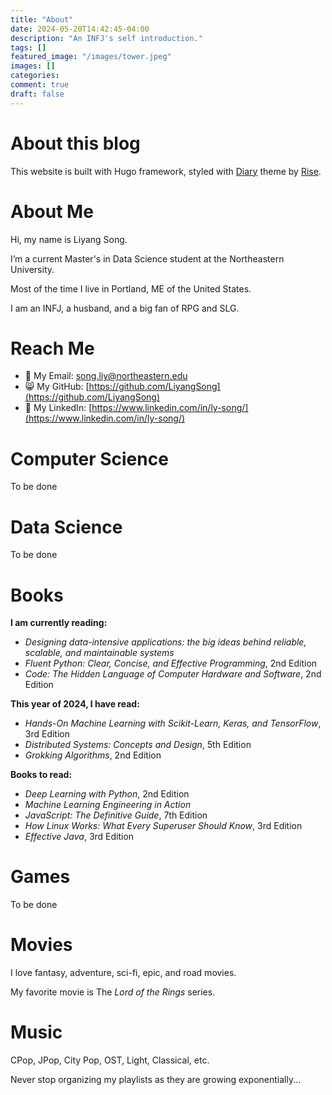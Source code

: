 ```yaml
---
title: "About"
date: 2024-05-20T14:42:45-04:00
description: "An INFJ's self introduction."
tags: []
featured_image: "/images/tower.jpeg"
images: []
categories:
comment: true
draft: false
---
```


# About this blog

This website is built with Hugo framework, styled with [Diary](https://github.com/amazingrise/hugo-theme-diary/) theme by [Rise](https://risehere.net/).

# About Me

Hi, my name is Liyang Song.

I’m a current Master's in Data Science student at the Northeastern University.

Most of the time I live in Portland, ME of the United States.

I am an INFJ, a husband, and a big fan of RPG and SLG.



# Reach Me

- 📧 My Email: [song.liy@northeastern.edu](mailto:song.liy@northeastern.edu)
- 😸 My GitHub: [https://github.com/LiyangSong](https://github.com/LiyangSong)
- 💼 My LinkedIn: [https://www.linkedin.com/in/ly-song/](https://www.linkedin.com/in/ly-song/)

# Computer Science

To be done

# Data Science

To be done

# Books

**I am currently reading:**
- *Designing data-intensive applications: the big ideas behind reliable, scalable, and maintainable systems*
- *Fluent Python: Clear, Concise, and Effective Programming*, 2nd Edition
- *Code: The Hidden Language of Computer Hardware and Software*, 2nd Edition

**This year of 2024, I have read:**
- *Hands-On Machine Learning with Scikit-Learn, Keras, and TensorFlow*, 3rd Edition
- *Distributed Systems: Concepts and Design*, 5th Edition
- *Grokking Algorithms*, 2nd Edition

**Books to read:**
- *Deep Learning with Python*, 2nd Edition
- *Machine Learning Engineering in Action*
- *JavaScript: The Definitive Guide*, 7th Edition
- *How Linux Works: What Every Superuser Should Know*, 3rd Edition
- *Effective Java*, 3rd Edition

# Games

To be done

# Movies

I love fantasy, adventure, sci-fi, epic, and road movies.

My favorite movie is The *Lord of the Rings* series.

# Music

CPop, JPop, City Pop, OST, Light, Classical, etc.

Never stop organizing my playlists as they are growing exponentially...
